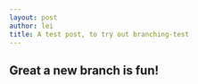 ```yaml
---
layout: post
author: lei
title: A test post, to try out branching-test
---
```



## Great a new branch is fun!